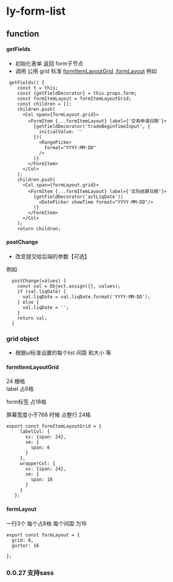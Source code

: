 # ly-form-list

## function
#### getFields
- 初始化表单 返回 form子节点
- 调用 公用 grid 标准 <a href="#formItemLayoutGrid">formItemLayoutGrid</a> ,<a href="#formLayout">formLayout</a>
例如
```
 getFields() {
    const t = this;
    const {getFieldDecorator} = this.props.form;
    const formItemLayout = formItemLayoutGrid;
    const children = [];
    children.push(
      <Col span={formLayout.grid}>
        <FormItem {...formItemLayout} label={'交易申请日期'}>
          {getFieldDecorator('tradeBeginTimeInput', {
            initialValue: ''
          })(
            <RangePicker
              format="YYYY-MM-DD"
            />
          )}
        </FormItem>
      </Col>
    );
    children.push(
      <Col span={formLayout.grid}>
        <FormItem {...formItemLayout} label={'实际结算日期'}>
          {getFieldDecorator('actLiqDate')(
            <DatePicker showTime format="YYYY-MM-DD"/>
          )}
        </FormItem>
      </Col>
    );
    return children;
```
#### postChange
- 改变提交给后端的参数【可选】

例如
```
  postChange(values) {
    const val = Object.assign({}, values);
    if (val.liqDate) {
      val.liqDate = val.liqDate.format('YYYY-MM-DD');
    } else {
      val.liqDate = '';
    }
    return val;
  }
```

### grid object
- 根据ui标准设置的每个list 间距 和大小 等
#### <a name="formItemLayoutGrid">formItemLayoutGrid</a>
24 栅格  
label 占6格

form标签 占18格

屏幕宽度小于768 时候 占整行 24格
```
export const formItemLayoutGrid = {
     labelCol: {
       xs: {span: 24},
       sm: {
         span: 6
       }
     },
     wrapperCol: {
       xs: {span: 24},
       sm: {
         span: 18
       }
     }
   };
```
#### <a name="formLayout">formLayout</a>
一行3个 每个占8格 每个间距 为16
```
export const formLayout = {
  grid: 8,
  gutter: 16

};
```
### 0.0.27 支持sass
